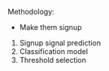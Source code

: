 Methodology:

- Make them signup
1. Signup signal prediction
2. Classification model
3. Threshold selection